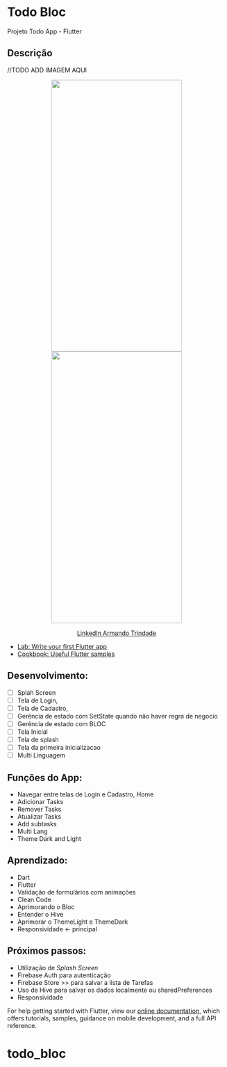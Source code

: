 # Todo Bloc

Projeto Todo App - Flutter



## Descrição



//TODO ADD IMAGEM AQUI
<p align="center">
    <img width="300" height="625" src="#">
    <img width="300" height="625" src="#">
</p>

<p align="center">
    <a href="https://www.linkedin.com/in/flamestrindade/">LinkedIn Armando Trindade</a>


- [Lab: Write your first Flutter app](https://flutter.dev/docs/get-started/codelab)
- [Cookbook: Useful Flutter samples](https://flutter.dev/docs/cookbook)

## Desenvolvimento:
- [ ] Splah Screen
- [ ] Tela de Login,
- [ ] Tela de Cadastro,
- [ ] Gerência de estado com SetState quando não haver regra de negocio 
- [ ] Gerência de estado com BLOC
- [ ] Tela Inicial
- [ ] Tela de splash
- [ ] Tela da primeira inicializacao
- [ ] Multi Linguagem

## Funções do App:
* Navegar entre telas de Login e Cadastro, Home
* Adicionar Tasks
* Remover Tasks
* Atualizar Tasks
* Add subtasks
* Multi Lang
* Theme Dark and Light

## Aprendizado:
* Dart
* Flutter
* Validação de formulários com animações
* Clean Code
* Aprimorando o Bloc 
* Entender o Hive
* Aprimorar o ThemeLight e ThemeDark
* Responsividade <- principal

## Próximos passos:
* Utilização de *Splash Screen*
* Firebase Auth para autenticação
* Firebase Store >> para salvar a lista de Tarefas
* Uso de Hive para salvar os dados localmente ou sharedPreferences
* Responsividade


For help getting started with Flutter, view our
[online documentation](https://flutter.dev/docs), which offers tutorials,
samples, guidance on mobile development, and a full API reference.


# todo_bloc
